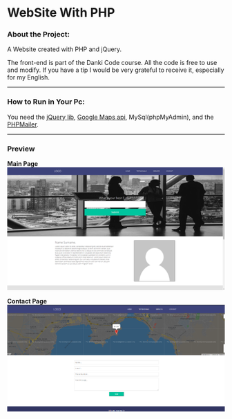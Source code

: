 # WebSite With PHP

### About the Project:
  A Website created with PHP and jQuery.
  
  The front-end is part of the Danki Code course.
  All the code is free to use and modify. If you have a tip I would be very grateful to receive it, especially for my English.

<hr>

### How to Run in Your Pc:
  You need the [jQuery lib](https://jquery.com/), [Google Maps api](https://maps.googleapis.com/maps/api/js?v=3.exp&key=AIzaSyDHPNQxozOzQSZ-djvWGOBUsHkBUoT_qH4),
  MySql(phpMyAdmin), and the [PHPMailer](https://github.com/PHPMailer/PHPMailer).

<hr>

### Preview

 __**Main Page**__
<br>
<img src="https://github.com/Gabriel-Spinola/Website-PHP/blob/main/App/images/print%20main.png">

__**Contact Page**__
<br>
<img src="https://github.com/Gabriel-Spinola/Website-PHP/blob/main/App/images/print%20contact.png">
